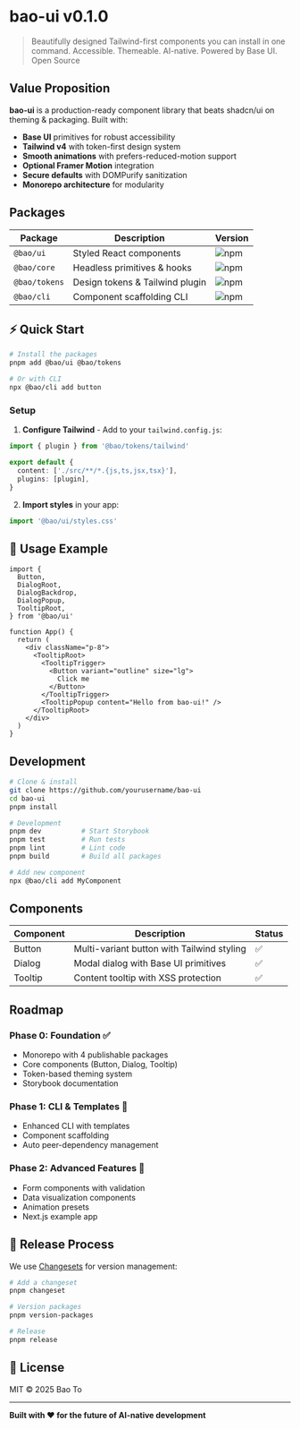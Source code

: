 # bao-ui v0.1.0

> Beautifully designed Tailwind-first components you can install in one command. Accessible. Themeable. AI-native. Powered by Base UI. Open Source

## Value Proposition

**bao-ui** is a production-ready component library that beats shadcn/ui on theming & packaging. Built with:

- **Base UI** primitives for robust accessibility
- **Tailwind v4** with token-first design system
- **Smooth animations** with prefers-reduced-motion support
- **Optional Framer Motion** integration
- **Secure defaults** with DOMPurify sanitization
- **Monorepo architecture** for modularity

## Packages

| Package       | Description                     | Version                                          |
| ------------- | ------------------------------- | ------------------------------------------------ |
| `@bao/ui`     | Styled React components         | ![npm](https://img.shields.io/npm/v/@bao/ui)     |
| `@bao/core`   | Headless primitives & hooks     | ![npm](https://img.shields.io/npm/v/@bao/core)   |
| `@bao/tokens` | Design tokens & Tailwind plugin | ![npm](https://img.shields.io/npm/v/@bao/tokens) |
| `@bao/cli`    | Component scaffolding CLI       | ![npm](https://img.shields.io/npm/v/@bao/cli)    |

## ⚡ Quick Start

```bash
# Install the packages
pnpm add @bao/ui @bao/tokens

# Or with CLI
npx @bao/cli add button
```

### Setup

1. **Configure Tailwind** - Add to your `tailwind.config.js`:

```ts
import { plugin } from '@bao/tokens/tailwind'

export default {
  content: ['./src/**/*.{js,ts,jsx,tsx}'],
  plugins: [plugin],
}
```

2. **Import styles** in your app:

```ts
import '@bao/ui/styles.css'
```

## 📖 Usage Example

```tsx
import {
  Button,
  DialogRoot,
  DialogBackdrop,
  DialogPopup,
  TooltipRoot,
} from '@bao/ui'

function App() {
  return (
    <div className="p-8">
      <TooltipRoot>
        <TooltipTrigger>
          <Button variant="outline" size="lg">
            Click me
          </Button>
        </TooltipTrigger>
        <TooltipPopup content="Hello from bao-ui!" />
      </TooltipRoot>
    </div>
  )
}
```

## Development

```bash
# Clone & install
git clone https://github.com/yourusername/bao-ui
cd bao-ui
pnpm install

# Development
pnpm dev          # Start Storybook
pnpm test         # Run tests
pnpm lint         # Lint code
pnpm build        # Build all packages

# Add new component
npx @bao/cli add MyComponent
```

## Components

| Component | Description                                | Status |
| --------- | ------------------------------------------ | ------ |
| Button    | Multi-variant button with Tailwind styling | ✅     |
| Dialog    | Modal dialog with Base UI primitives       | ✅     |
| Tooltip   | Content tooltip with XSS protection        | ✅     |

## Roadmap

### Phase 0: Foundation ✅

- Monorepo with 4 publishable packages
- Core components (Button, Dialog, Tooltip)
- Token-based theming system
- Storybook documentation

### Phase 1: CLI & Templates 🔄

- Enhanced CLI with templates
- Component scaffolding
- Auto peer-dependency management

### Phase 2: Advanced Features 🚧

- Form components with validation
- Data visualization components
- Animation presets
- Next.js example app

## 🔄 Release Process

We use [Changesets](https://github.com/changesets/changesets) for version management:

```bash
# Add a changeset
pnpm changeset

# Version packages
pnpm version-packages

# Release
pnpm release
```

## 📄 License

MIT © 2025 Bao To

---

**Built with ❤️ for the future of AI-native development**
